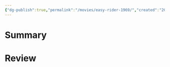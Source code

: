 ```yaml
---
{"dg-publish":true,"permalink":"/movies/easy-rider-1969/","created":"2023-12-08","updated":"2023-12-08"}
---
```



# Summary

# Review
